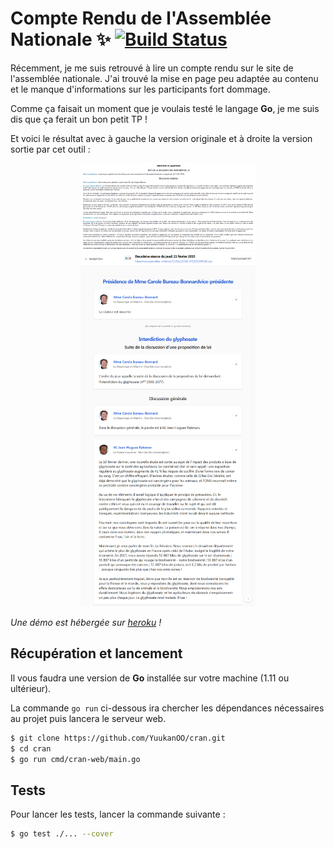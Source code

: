 Compte Rendu de l'Assemblée Nationale ✨ [![Build Status](https://travis-ci.org/YuukanOO/cran.svg?branch=master)](https://travis-ci.org/YuukanOO/cran)
===

Récemment, je me suis retrouvé à lire un compte rendu sur le site de l'assemblée nationale. J'ai trouvé la mise en page peu adaptée au contenu et le manque d'informations sur les participants fort dommage.

Comme ça faisait un moment que je voulais testé le langage **Go**, je me suis dis que ça ferait un bon petit TP !

Et voici le résultat avec à gauche la version originale et à droite la version sortie par cet outil :

<div align="center">
  <img src="source.png" width="280px"></img>
  <img src="pretty.png" width="280px"></img>
</div>

*Une démo est hébergée sur [heroku](https://powerful-scrubland-26285.herokuapp.com/) !*

## Récupération et lancement

Il vous faudra une version de **Go** installée sur votre machine (1.11 ou ultérieur).

La commande `go run` ci-dessous ira chercher les dépendances nécessaires au projet puis lancera le serveur web.

```bash
$ git clone https://github.com/YuukanOO/cran.git
$ cd cran
$ go run cmd/cran-web/main.go
```

## Tests

Pour lancer les tests, lancer la commande suivante :

```bash
$ go test ./... --cover
```